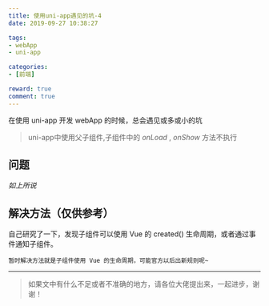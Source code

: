 ```yaml
---
title: 使用uni-app遇见的坑-4
date: 2019-09-27 10:38:27

tags:
- webApp
- uni-app

categories: 
- [前端]

reward: true
comment: true
---
```


在使用 uni-app 开发 webApp 的时候，总会遇见或多或小的坑

> uni-app中使用父子组件,子组件中的 *onLoad* , *onShow* 方法不执行

<!-- more -->

## 问题

*如上所说*

## 解决方法（仅供参考）
自己研究了一下，发现子组件可以使用 Vue 的 created() 生命周期，或者通过事件通知子组件。

`暂时解决方法就是子组件使用 Vue 的生命周期，可能官方以后出新规则呢~`

---

> 如果文中有什么不足或者不准确的地方，请各位大佬提出来，一起进步，谢谢！
